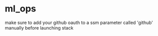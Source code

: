 # ml_ops

make sure to add your github oauth to a ssm parameter called 'github' manually before launching stack